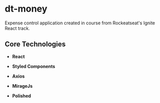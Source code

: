 # dt-money

Expense control application created in course from Rockeatseat's Ignite React track.

## Core Technologies 

- **React**

- **Styled Components**

- **Axios**

- **MirageJs**

- **Polished**
